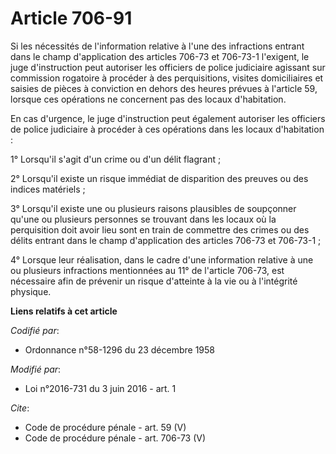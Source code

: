 # Article 706-91

Si les nécessités de l'information relative à l'une des infractions entrant dans le champ d'application des articles 706-73
et 706-73-1 l'exigent, le juge d'instruction peut autoriser les officiers de police judiciaire agissant sur commission
rogatoire à procéder à des perquisitions, visites domiciliaires et saisies de pièces à conviction en dehors des heures
prévues à l'article 59, lorsque ces opérations ne concernent pas des locaux d'habitation. 

En cas d'urgence, le juge d'instruction peut également autoriser les officiers de police judiciaire à procéder à ces
opérations dans les locaux d'habitation : 

1° Lorsqu'il s'agit d'un crime ou d'un délit flagrant ; 

2° Lorsqu'il existe un risque immédiat de disparition des preuves ou des indices matériels ; 

3° Lorsqu'il existe une ou plusieurs raisons plausibles de soupçonner qu'une ou plusieurs personnes se trouvant dans les
locaux où la perquisition doit avoir lieu sont en train de commettre des crimes ou des délits entrant dans le champ
d'application des articles 706-73 et 706-73-1 ; 

4° Lorsque leur réalisation, dans le cadre d'une information relative à une ou plusieurs infractions mentionnées au 11° de
l'article 706-73, est nécessaire afin de prévenir un risque d'atteinte à la vie ou à l'intégrité physique.

**Liens relatifs à cet article**

_Codifié par_:

  - Ordonnance n°58-1296 du 23 décembre 1958

_Modifié par_:

  - Loi n°2016-731 du 3 juin 2016 - art. 1

_Cite_:

  - Code de procédure pénale - art. 59 (V)
  - Code de procédure pénale - art. 706-73 (V)
